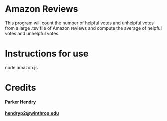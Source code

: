 # Amazon Reviews
This program will count the number of helpful votes and unhelpful votes from a large .tsv file of Amazon reviews and compute the average of helpful votes and unhelpful votes. 
# Instructions for use
node amazon.js 
# Credits
#### Parker Hendry
#### hendryp2@winthrop.edu
